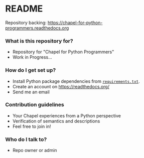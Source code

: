 # README #

Repository backing: https://chapel-for-python-programmers.readthedocs.org

### What is this repository for? ###

* Repository for "Chapel for Python Programmers"
* Work in Progress...

### How do I get set up? ###

* Install Python package dependencies from
  [`requirements.txt`](requirements.txt).
* Create an account on https://readthedocs.org/
* Send me an email

### Contribution guidelines ###

* Your Chapel experiences from a Python perspective
* Verification of semantics and descriptions
* Feel free to join in!

### Who do I talk to? ###

* Repo owner or admin
